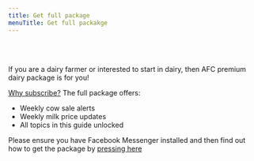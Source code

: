 ```yaml
---
title: Get full package
menuTitle: Get full packakge
---
```


<br></br>

If you are a dairy farmer or interested to start in dairy, then AFC premium dairy package is for you!

[Why subscribe?](/about) The full package offers:

* Weekly cow sale alerts
* Weekly milk price updates 
* All topics in this guide unlocked

Please ensure you have Facebook Messenger installed and then find out how to get the package by [pressing here](https://m.me/africafarmersclub)






